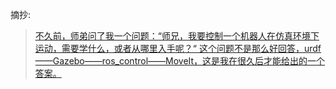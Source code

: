 摘抄: 

> [不久前，师弟问了我一个问题：“师兄，我要控制一个机器人在仿真环境下运动，需要学什么，或者从哪里入手呢？“](http://www.rosclub.cn/post-126.html) [这个问题不是那么好回答，urdf——Gazebo——ros\_control——MoveIt，这是我在很久后才能给出的一个答案。](http://www.rosclub.cn/post-126.html)



